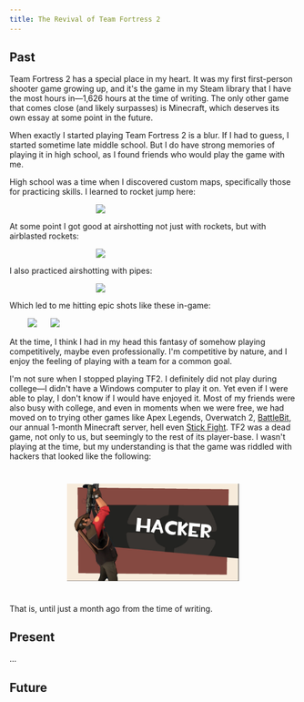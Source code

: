 ```yaml
---
title: The Revival of Team Fortress 2
---
```


## Past

Team Fortress 2 has a special place in my heart. It was my first first-person shooter game growing up, and it's the game in my Steam library that I have the most hours in—1,626 hours at the time of writing. The only other game that comes close (and likely surpasses) is Minecraft, which deserves its own essay at some point in the future.

When exactly I started playing Team Fortress 2 is a blur. If I had to guess, I started sometime late middle school. But I do have strong memories of playing it in high school, as I found friends who would play the game with me.

High school was a time when I discovered custom maps, specifically those for practicing skills. I learned to rocket jump here:

<a href="https://youtu.be/uL3Cx5GxDiA" class="no-svg"><img src="https://img.youtube.com/vi/uL3Cx5GxDiA/0.jpg" style="width: 200px; display: block; margin: auto"></a>

At some point I got good at airshotting not just with rockets, but with airblasted rockets:

<a href="https://youtu.be/2UF-e53rHlo" class="no-svg"><img src="https://img.youtube.com/vi/2UF-e53rHlo/0.jpg" style="width: 200px; display: block; margin: auto"></a>

I also practiced airshotting with pipes:

<a href="https://youtu.be/Wp-xJT0tXtk" class="no-svg"><img src="https://img.youtube.com/vi/Wp-xJT0tXtk/0.jpg" style="width: 200px; display: block; margin: auto"></a>

Which led to me hitting epic shots like these in-game:

<div style="width: 440px; display: block; margin: 0 auto">
<a href="https://youtu.be/E7JGfqDA2GI" class="no-svg"><img src="https://img.youtube.com/vi/E7JGfqDA2GI/0.jpg" style="width: 200px; padding-right: 20px"></a>
<a href="https://youtu.be/UbByxeAyY0I" class="no-svg"><img src="https://img.youtube.com/vi/UbByxeAyY0I/0.jpg" style="width: 200px;"></a>
</div>

At the time, I think I had in my head this fantasy of somehow playing competitively, maybe even professionally. I'm competitive by nature, and I enjoy the feeling of playing with a team for a common goal.

I'm not sure when I stopped playing TF2. I definitely did not play during college—I didn't have a Windows computer to play it on. Yet even if I were able to play, I don't know if I would have enjoyed it. Most of my friends were also busy with college, and even in moments when we were free, we had moved on to trying other games like Apex Legends, Overwatch 2, [BattleBit](https://store.steampowered.com/app/671860/BattleBit_Remastered/), our annual 1-month Minecraft server, hell even [Stick Fight](https://store.steampowered.com/app/674940/Stick_Fight_The_Game/). TF2 was a dead game, not only to us, but seemingly to the rest of its player-base. I wasn't playing at the time, but my understanding is that the game was riddled with hackers that looked like the following:

<img src="../assets/tf2-hacker.jpg" style="width: 60%; display: block; margin: 40px auto">

That is, until just a month ago from the time of writing.

## Present

...


## Future